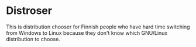 # Distroser
This is distribution chooser for Finnish people who have hard time switching from Windows to Linux because they don't know which GNU/Linux distribution to choose.
